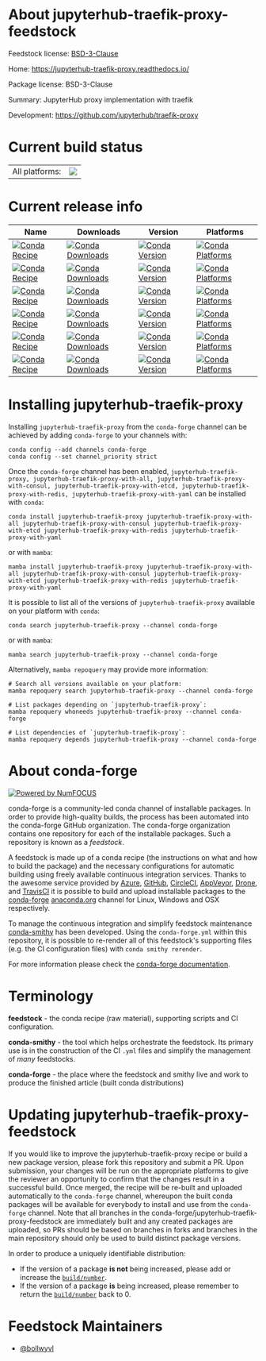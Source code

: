 About jupyterhub-traefik-proxy-feedstock
========================================

Feedstock license: [BSD-3-Clause](https://github.com/conda-forge/jupyterhub-traefik-proxy-feedstock/blob/main/LICENSE.txt)

Home: https://jupyterhub-traefik-proxy.readthedocs.io/

Package license: BSD-3-Clause

Summary: JupyterHub proxy implementation with traefik

Development: https://github.com/jupyterhub/traefik-proxy

Current build status
====================


<table><tr><td>All platforms:</td>
    <td>
      <a href="https://dev.azure.com/conda-forge/feedstock-builds/_build/latest?definitionId=19499&branchName=main">
        <img src="https://dev.azure.com/conda-forge/feedstock-builds/_apis/build/status/jupyterhub-traefik-proxy-feedstock?branchName=main">
      </a>
    </td>
  </tr>
</table>

Current release info
====================

| Name | Downloads | Version | Platforms |
| --- | --- | --- | --- |
| [![Conda Recipe](https://img.shields.io/badge/recipe-jupyterhub--traefik--proxy-green.svg)](https://anaconda.org/conda-forge/jupyterhub-traefik-proxy) | [![Conda Downloads](https://img.shields.io/conda/dn/conda-forge/jupyterhub-traefik-proxy.svg)](https://anaconda.org/conda-forge/jupyterhub-traefik-proxy) | [![Conda Version](https://img.shields.io/conda/vn/conda-forge/jupyterhub-traefik-proxy.svg)](https://anaconda.org/conda-forge/jupyterhub-traefik-proxy) | [![Conda Platforms](https://img.shields.io/conda/pn/conda-forge/jupyterhub-traefik-proxy.svg)](https://anaconda.org/conda-forge/jupyterhub-traefik-proxy) |
| [![Conda Recipe](https://img.shields.io/badge/recipe-jupyterhub--traefik--proxy--with--all-green.svg)](https://anaconda.org/conda-forge/jupyterhub-traefik-proxy-with-all) | [![Conda Downloads](https://img.shields.io/conda/dn/conda-forge/jupyterhub-traefik-proxy-with-all.svg)](https://anaconda.org/conda-forge/jupyterhub-traefik-proxy-with-all) | [![Conda Version](https://img.shields.io/conda/vn/conda-forge/jupyterhub-traefik-proxy-with-all.svg)](https://anaconda.org/conda-forge/jupyterhub-traefik-proxy-with-all) | [![Conda Platforms](https://img.shields.io/conda/pn/conda-forge/jupyterhub-traefik-proxy-with-all.svg)](https://anaconda.org/conda-forge/jupyterhub-traefik-proxy-with-all) |
| [![Conda Recipe](https://img.shields.io/badge/recipe-jupyterhub--traefik--proxy--with--consul-green.svg)](https://anaconda.org/conda-forge/jupyterhub-traefik-proxy-with-consul) | [![Conda Downloads](https://img.shields.io/conda/dn/conda-forge/jupyterhub-traefik-proxy-with-consul.svg)](https://anaconda.org/conda-forge/jupyterhub-traefik-proxy-with-consul) | [![Conda Version](https://img.shields.io/conda/vn/conda-forge/jupyterhub-traefik-proxy-with-consul.svg)](https://anaconda.org/conda-forge/jupyterhub-traefik-proxy-with-consul) | [![Conda Platforms](https://img.shields.io/conda/pn/conda-forge/jupyterhub-traefik-proxy-with-consul.svg)](https://anaconda.org/conda-forge/jupyterhub-traefik-proxy-with-consul) |
| [![Conda Recipe](https://img.shields.io/badge/recipe-jupyterhub--traefik--proxy--with--etcd-green.svg)](https://anaconda.org/conda-forge/jupyterhub-traefik-proxy-with-etcd) | [![Conda Downloads](https://img.shields.io/conda/dn/conda-forge/jupyterhub-traefik-proxy-with-etcd.svg)](https://anaconda.org/conda-forge/jupyterhub-traefik-proxy-with-etcd) | [![Conda Version](https://img.shields.io/conda/vn/conda-forge/jupyterhub-traefik-proxy-with-etcd.svg)](https://anaconda.org/conda-forge/jupyterhub-traefik-proxy-with-etcd) | [![Conda Platforms](https://img.shields.io/conda/pn/conda-forge/jupyterhub-traefik-proxy-with-etcd.svg)](https://anaconda.org/conda-forge/jupyterhub-traefik-proxy-with-etcd) |
| [![Conda Recipe](https://img.shields.io/badge/recipe-jupyterhub--traefik--proxy--with--redis-green.svg)](https://anaconda.org/conda-forge/jupyterhub-traefik-proxy-with-redis) | [![Conda Downloads](https://img.shields.io/conda/dn/conda-forge/jupyterhub-traefik-proxy-with-redis.svg)](https://anaconda.org/conda-forge/jupyterhub-traefik-proxy-with-redis) | [![Conda Version](https://img.shields.io/conda/vn/conda-forge/jupyterhub-traefik-proxy-with-redis.svg)](https://anaconda.org/conda-forge/jupyterhub-traefik-proxy-with-redis) | [![Conda Platforms](https://img.shields.io/conda/pn/conda-forge/jupyterhub-traefik-proxy-with-redis.svg)](https://anaconda.org/conda-forge/jupyterhub-traefik-proxy-with-redis) |
| [![Conda Recipe](https://img.shields.io/badge/recipe-jupyterhub--traefik--proxy--with--yaml-green.svg)](https://anaconda.org/conda-forge/jupyterhub-traefik-proxy-with-yaml) | [![Conda Downloads](https://img.shields.io/conda/dn/conda-forge/jupyterhub-traefik-proxy-with-yaml.svg)](https://anaconda.org/conda-forge/jupyterhub-traefik-proxy-with-yaml) | [![Conda Version](https://img.shields.io/conda/vn/conda-forge/jupyterhub-traefik-proxy-with-yaml.svg)](https://anaconda.org/conda-forge/jupyterhub-traefik-proxy-with-yaml) | [![Conda Platforms](https://img.shields.io/conda/pn/conda-forge/jupyterhub-traefik-proxy-with-yaml.svg)](https://anaconda.org/conda-forge/jupyterhub-traefik-proxy-with-yaml) |

Installing jupyterhub-traefik-proxy
===================================

Installing `jupyterhub-traefik-proxy` from the `conda-forge` channel can be achieved by adding `conda-forge` to your channels with:

```
conda config --add channels conda-forge
conda config --set channel_priority strict
```

Once the `conda-forge` channel has been enabled, `jupyterhub-traefik-proxy, jupyterhub-traefik-proxy-with-all, jupyterhub-traefik-proxy-with-consul, jupyterhub-traefik-proxy-with-etcd, jupyterhub-traefik-proxy-with-redis, jupyterhub-traefik-proxy-with-yaml` can be installed with `conda`:

```
conda install jupyterhub-traefik-proxy jupyterhub-traefik-proxy-with-all jupyterhub-traefik-proxy-with-consul jupyterhub-traefik-proxy-with-etcd jupyterhub-traefik-proxy-with-redis jupyterhub-traefik-proxy-with-yaml
```

or with `mamba`:

```
mamba install jupyterhub-traefik-proxy jupyterhub-traefik-proxy-with-all jupyterhub-traefik-proxy-with-consul jupyterhub-traefik-proxy-with-etcd jupyterhub-traefik-proxy-with-redis jupyterhub-traefik-proxy-with-yaml
```

It is possible to list all of the versions of `jupyterhub-traefik-proxy` available on your platform with `conda`:

```
conda search jupyterhub-traefik-proxy --channel conda-forge
```

or with `mamba`:

```
mamba search jupyterhub-traefik-proxy --channel conda-forge
```

Alternatively, `mamba repoquery` may provide more information:

```
# Search all versions available on your platform:
mamba repoquery search jupyterhub-traefik-proxy --channel conda-forge

# List packages depending on `jupyterhub-traefik-proxy`:
mamba repoquery whoneeds jupyterhub-traefik-proxy --channel conda-forge

# List dependencies of `jupyterhub-traefik-proxy`:
mamba repoquery depends jupyterhub-traefik-proxy --channel conda-forge
```


About conda-forge
=================

[![Powered by
NumFOCUS](https://img.shields.io/badge/powered%20by-NumFOCUS-orange.svg?style=flat&colorA=E1523D&colorB=007D8A)](https://numfocus.org)

conda-forge is a community-led conda channel of installable packages.
In order to provide high-quality builds, the process has been automated into the
conda-forge GitHub organization. The conda-forge organization contains one repository
for each of the installable packages. Such a repository is known as a *feedstock*.

A feedstock is made up of a conda recipe (the instructions on what and how to build
the package) and the necessary configurations for automatic building using freely
available continuous integration services. Thanks to the awesome service provided by
[Azure](https://azure.microsoft.com/en-us/services/devops/), [GitHub](https://github.com/),
[CircleCI](https://circleci.com/), [AppVeyor](https://www.appveyor.com/),
[Drone](https://cloud.drone.io/welcome), and [TravisCI](https://travis-ci.com/)
it is possible to build and upload installable packages to the
[conda-forge](https://anaconda.org/conda-forge) [anaconda.org](https://anaconda.org/)
channel for Linux, Windows and OSX respectively.

To manage the continuous integration and simplify feedstock maintenance
[conda-smithy](https://github.com/conda-forge/conda-smithy) has been developed.
Using the ``conda-forge.yml`` within this repository, it is possible to re-render all of
this feedstock's supporting files (e.g. the CI configuration files) with ``conda smithy rerender``.

For more information please check the [conda-forge documentation](https://conda-forge.org/docs/).

Terminology
===========

**feedstock** - the conda recipe (raw material), supporting scripts and CI configuration.

**conda-smithy** - the tool which helps orchestrate the feedstock.
                   Its primary use is in the construction of the CI ``.yml`` files
                   and simplify the management of *many* feedstocks.

**conda-forge** - the place where the feedstock and smithy live and work to
                  produce the finished article (built conda distributions)


Updating jupyterhub-traefik-proxy-feedstock
===========================================

If you would like to improve the jupyterhub-traefik-proxy recipe or build a new
package version, please fork this repository and submit a PR. Upon submission,
your changes will be run on the appropriate platforms to give the reviewer an
opportunity to confirm that the changes result in a successful build. Once
merged, the recipe will be re-built and uploaded automatically to the
`conda-forge` channel, whereupon the built conda packages will be available for
everybody to install and use from the `conda-forge` channel.
Note that all branches in the conda-forge/jupyterhub-traefik-proxy-feedstock are
immediately built and any created packages are uploaded, so PRs should be based
on branches in forks and branches in the main repository should only be used to
build distinct package versions.

In order to produce a uniquely identifiable distribution:
 * If the version of a package **is not** being increased, please add or increase
   the [``build/number``](https://docs.conda.io/projects/conda-build/en/latest/resources/define-metadata.html#build-number-and-string).
 * If the version of a package **is** being increased, please remember to return
   the [``build/number``](https://docs.conda.io/projects/conda-build/en/latest/resources/define-metadata.html#build-number-and-string)
   back to 0.

Feedstock Maintainers
=====================

* [@bollwyvl](https://github.com/bollwyvl/)

